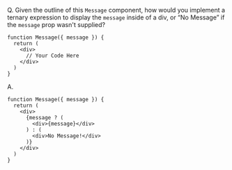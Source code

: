 Q. Given the outline of this `Message` component, how would you implement a ternary expression to display the `message` inside of a div, or “No Message” if the `message` prop wasn't supplied?  
```
function Message({ message }) {
  return (
    <div>
      // Your Code Here
    </div>
  )
}
```

A.  
```
function Message({ message }) {
  return (
    <div>
      {message ? (
        <div>{message}</div>
      ) : (
        <div>No Message!</div>
      )}
    </div>
  )
}
```